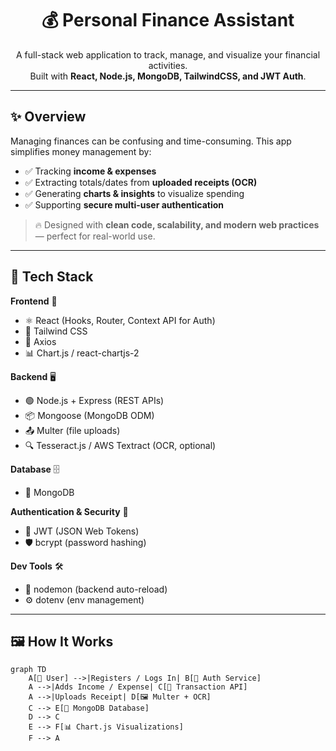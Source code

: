<h1 align="center">💰 Personal Finance Assistant</h1>

<p align="center">
A full-stack web application to track, manage, and visualize your financial activities.<br/>
Built with <b>React, Node.js, MongoDB, TailwindCSS, and JWT Auth</b>.
</p>

---

## ✨ Overview  

Managing finances can be confusing and time-consuming. This app simplifies money management by:  
- ✅ Tracking **income & expenses**  
- ✅ Extracting totals/dates from **uploaded receipts (OCR)**  
- ✅ Generating **charts & insights** to visualize spending  
- ✅ Supporting **secure multi-user authentication**  

> 🔥 Designed with **clean code, scalability, and modern web practices** — perfect for real-world use.  

---

## 🚀 Tech Stack  

**Frontend** 🎨  
- ⚛️ React (Hooks, Router, Context API for Auth)  
- 🎨 Tailwind CSS  
- 🔗 Axios  
- 📊 Chart.js / react-chartjs-2  

**Backend** 🖥️  
- 🟢 Node.js + Express (REST APIs)  
- 📦 Mongoose (MongoDB ODM)  
- 📤 Multer (file uploads)  
- 🔍 Tesseract.js / AWS Textract (OCR, optional)  

**Database** 🗄️  
- 🍃 MongoDB  

**Authentication & Security** 🔐  
- 🔑 JWT (JSON Web Tokens)  
- 🛡️ bcrypt (password hashing)  

**Dev Tools** 🛠️  
- 🔄 nodemon (backend auto-reload)  
- ⚙️ dotenv (env management)  

---

## 🖼️ How It Works  

```mermaid
graph TD
    A[👤 User] -->|Registers / Logs In| B[🔑 Auth Service]
    A -->|Adds Income / Expense| C[📝 Transaction API]
    A -->|Uploads Receipt| D[🖼️ Multer + OCR]
    C --> E[🍃 MongoDB Database]
    D --> C
    E --> F[📊 Chart.js Visualizations]
    F --> A
